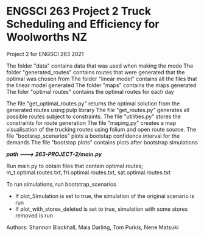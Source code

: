 # ENGSCI 263 Project 2 Truck Scheduling and Efficiency for Woolworths NZ
Project 2 for ENGSCI 263 2021

The folder "data"               contains data that was used when making the mode
The folder "generated_routes"   contains routes that were generated that the optimal was chosen from
The folder "linear model"       contains all the files that the linear model generated
The folder "maps"               contains the maps generated 
The foler  "optimal routes"     contains the optimal routes for each day

The file "get_optimal_routes.py"     returns the optimal solution from the generated routes using pulp library
The file "get_routes.py"             generates all possible routes subject to constraints.
The file "utilities.py"              stores the constraints for route generation
The file "maping.py"                 creates a map visualisation of the trucking routes using folium and open route source.
The file "bootsrap_scenarios"        plots a bootstap confidence interval for the demands 
The file "bootstap plots"            contains plots after bootstrap simulations

***path ---> 263-PROJECT-2/main.py***

Run main.py to obtain files that contain optimal routes;
m_t.optimal.routes.txt, fri.optimal.routes.txt, sat.optimal.routes.txt

To run simulations, run bootstrap_scenarios
-   If plot_Simulation is set to true, the simulation of the original scenario is run
-   If plot_with_stores_deleted is set to true, simulation with some stores removed is run

Authors: Shannon Blackhall, Maia Darling, Tom Purkis, Nene Matsuki
